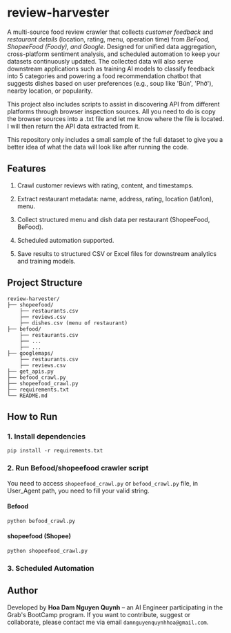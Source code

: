 # review-harvester
A multi-source food review crawler that collects *customer feedback* and *restaurant details* (location, rating, menu, operation time) from *BeFood, ShopeeFood (Foody), and Google*. Designed for unified data aggregation, cross-platform sentiment analysis, and scheduled automation to keep your datasets continuously updated. The collected data will also serve downstream applications such as training AI models to classify feedback into 5 categories and powering a food recommendation chatbot that suggests dishes based on user preferences (e.g., soup like 'Bún', 'Phở'), nearby location, or popularity.

This project also includes scripts to assist in discovering API from different platforms through browser inspection sources. All you need to do is copy the browser sources into a .txt file and let me know where the file is located. I will then return the API data extracted from it.

This repository only includes a small sample of the full dataset to give you a better idea of what the data will look like after running the code.

## Features
 1. Crawl customer reviews with rating, content, and timestamps.

 2. Extract restaurant metadata: name, address, rating, location (lat/lon), menu.

 3. Collect structured menu and dish data per restaurant (ShopeeFood, BeFood).

 4. Scheduled automation supported.

 5. Save results to structured CSV or Excel files for downstream analytics and training models.

## Project Structure

```
review-harvester/
├── shopeefood/        
    ├── restaurants.csv
    ├── reviews.csv
    ├── dishes.csv (menu of restaurant)
├── befood/     
    ├── restaurants.csv
    ├── ...
    ├── ...       
├── googlemaps/   
    ├── restaurants.csv
    ├── reviews.csv
├── get_apis.py             
├── befood_crawl.py   
├── shopeefood_crawl.py               
├── requirements.txt           
└── README.md                  
```
## How to Run
### 1. Install dependencies
```
pip install -r requirements.txt
```
### 2. Run Befood/shopeefood crawler script
You need to access `shopeefood_crawl.py` or `befood_crawl.py` file, in User_Agent path, you need to fill your valid string. 
#### Befood
``` 
python befood_crawl.py
```
#### shopeefood (Shopee)
```
python shopeefood_crawl.py
```
### 3. Scheduled Automation 

## Author
Developed by **Hoa Dam Nguyen Quynh** – an AI Engineer participating in the Grab's BootCamp program. 
If you want to contribute, suggest or collaborate, please contact me via email `damnguyenquynhhoa@gmail.com`.
